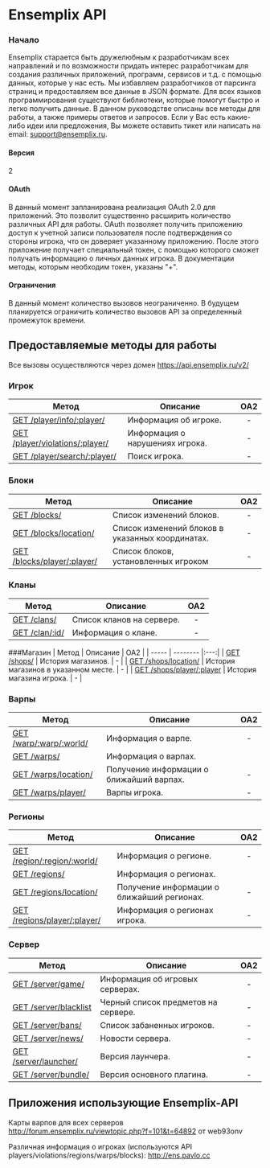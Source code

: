 Ensemplix API
==========

### Начало

Ensemplix старается быть дружелюбным к разработчикам всех направлений и по возможности придать интерес разработчикам для создания различных приложений, программ, сервисов и т.д. с помощью
данных, которые у нас есть. Мы избавляем разработчиков от парсинга страниц и предоставляем все данные в JSON формате. Для всех языков программирования существуют библиотеки, которые помогут быстро
и легко получить данные. В данном руководстве описаны все методы для работы, а также примеры ответов и запросов. 
Если у Вас есть какие-либо идеи или предложения, Вы можете оставить тикет или написать на email: support@ensemplix.ru.

#### Версия
2

#### OAuth

В данный момент запланирована реализация OAuth 2.0 для приложений. Это позволит существенно расширить количество различных
API для работы. OAuth позволяет получить приложению доступ к учетной записи пользователя после подтверждения со стороны игрока,
что он доверяет указанному приложению. После этого приложение получает специальный токен, с помощью которого сможет получать
информацию о личных данных игрока. В документации методы, которым необходим токен, указаны "+". 

#### Ограничения

В данный момент количество вызовов неограниченно. В будущем планируется ограничить количество вызовов API за определенный
промежуток времени.

## Предоставляемые методы для работы

Все вызовы осуществляются через домен https://api.ensemplix.ru/v2/
### Игрок
| Метод | Описание | OA2 |
| ----- | -------- |:---:|
| [GET /player/info/:player/](docs/player.md#get-playerinfoplayer) | Информация об игроке. | - |
| [GET /player/violations/:player/](docs/player.md#get-playerviolationsplayer) | Информация о нарушениях игрока. | - |
| [GET /player/search/:player/](docs/player.md#get-playersearchplayer) | Поиск игрока. | - |

### Блоки
| Метод | Описание | OA2 |
| ----- | -------- |:---:|
| [GET /blocks/](docs/blocks.md#get-blocks) | Список изменений блоков. | - |
| [GET /blocks/location/](docs/blocks.md#get-blockslocation) | Список изменений блоков в указанных координатах. | - |
| [GET /blocks/player/:player/](docs/blocks.md#get-blocksplayerplayer) | Список блоков, установленных игроком| - |

### Кланы
| Метод | Описание | OA2 |
| ----- | -------- |:---:|
| [GET /clans/](docs/clans.md#get-clans) | Список кланов на сервере. | - |
| [GET /clan/:id/](docs/clans.md#get-clanid) | Информация о клане. | - |

###Магазин
| Метод | Описание | OA2 |
| ----- | -------- |:---:|
| [GET /shops/](docs/shop.md#get-shops) | История магазинов. | - |
| [GET /shops/location/](docs/shop.md#get-shopslocation) | История магазинов в указанном месте. | - |
| [GET /shops/player/:player](docs/shop.md#get-shopsplayerplayer) | История магазина игрока. | - |

### Варпы
| Метод | Описание | OA2 |
| ----- | -------- |:---:|
| [GET /warp/:warp/:world/](docs/warps.md#get-warpwarpworld) | Информация о варпе. | - |
| [GET /warps/](docs/warps.md#get-warps) | Информация о варпах. |
| [GET /warps/location/](docs/warps.md#get-warpslocation) | Получение информации о ближайший варпах. | - |
| [GET /warps/player/](docs/warps.md#get-warpsplayer) | Варпы игрока. | - |

### Регионы
| Метод | Описание | OA2 |
| ----- | -------- |:---:|
| [GET /region/:region/:world/](docs/regions.md#get-regionregionworld) | Информация о регионе. | - |
| [GET /regions/](docs/regions.md#get-regions) | Информация о регионах. |
| [GET /regions/location/](docs/regions.md#get-regionslocation) | Получение информации о ближайший регионах. | - |
| [GET /regions/player/:player/](docs/regions.md#get-regionsplayerplayer) | Информация о регионах игрока. | - |

### Сервер
| Метод | Описание | OA2 |
| ----- | -------- |:---:|
| [GET /server/game/](docs/server.md#get-servergame) | Информация об игровых серверах. | - |
| [GET /server/blacklist](docs/server.md#get-serverblacklist) | Черный список предметов на сервере. | - |
| [GET /server/bans/](docs/server.md#get-serverbans) | Список забаненных игроков. | - |
| [GET /server/news/](docs/server.md#get-servernews) | Новости сервера. | - |
| [GET /server/launcher/](docs/server.md#get-serverlauncher) | Версия лаунчера. | - |
| [GET /server/bundle/](docs/server.md#get-serverbundle) | Версия основного плагина. | - |

## Приложения использующие Ensemplix-API

Карты варпов для всех серверов http://forum.ensemplix.ru/viewtopic.php?f=101&t=64892 от web93onv

Различная информация о игроках (используются API players/violations/regions/warps/blocks):
http://ens.pavlo.cc










